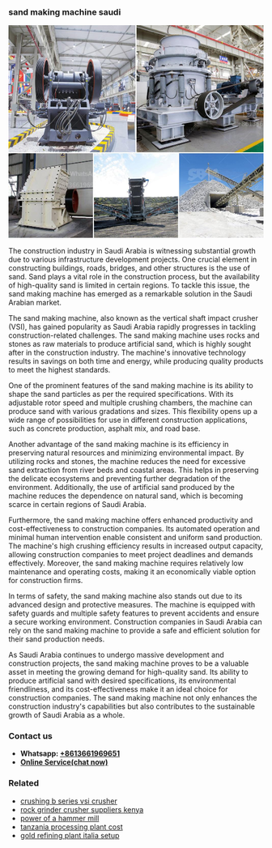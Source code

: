 <h3>sand making machine saudi</h3><img src='1708408554.jpg' alt=''><p>The construction industry in Saudi Arabia is witnessing substantial growth due to various infrastructure development projects. One crucial element in constructing buildings, roads, bridges, and other structures is the use of sand. Sand plays a vital role in the construction process, but the availability of high-quality sand is limited in certain regions. To tackle this issue, the sand making machine has emerged as a remarkable solution in the Saudi Arabian market.</p><p>The sand making machine, also known as the vertical shaft impact crusher (VSI), has gained popularity as Saudi Arabia rapidly progresses in tackling construction-related challenges. The sand making machine uses rocks and stones as raw materials to produce artificial sand, which is highly sought after in the construction industry. The machine's innovative technology results in savings on both time and energy, while producing quality products to meet the highest standards.</p><p>One of the prominent features of the sand making machine is its ability to shape the sand particles as per the required specifications. With its adjustable rotor speed and multiple crushing chambers, the machine can produce sand with various gradations and sizes. This flexibility opens up a wide range of possibilities for use in different construction applications, such as concrete production, asphalt mix, and road base.</p><p>Another advantage of the sand making machine is its efficiency in preserving natural resources and minimizing environmental impact. By utilizing rocks and stones, the machine reduces the need for excessive sand extraction from river beds and coastal areas. This helps in preserving the delicate ecosystems and preventing further degradation of the environment. Additionally, the use of artificial sand produced by the machine reduces the dependence on natural sand, which is becoming scarce in certain regions of Saudi Arabia.</p><p>Furthermore, the sand making machine offers enhanced productivity and cost-effectiveness to construction companies. Its automated operation and minimal human intervention enable consistent and uniform sand production. The machine's high crushing efficiency results in increased output capacity, allowing construction companies to meet project deadlines and demands effectively. Moreover, the sand making machine requires relatively low maintenance and operating costs, making it an economically viable option for construction firms.</p><p>In terms of safety, the sand making machine also stands out due to its advanced design and protective measures. The machine is equipped with safety guards and multiple safety features to prevent accidents and ensure a secure working environment. Construction companies in Saudi Arabia can rely on the sand making machine to provide a safe and efficient solution for their sand production needs.</p><p>As Saudi Arabia continues to undergo massive development and construction projects, the sand making machine proves to be a valuable asset in meeting the growing demand for high-quality sand. Its ability to produce artificial sand with desired specifications, its environmental friendliness, and its cost-effectiveness make it an ideal choice for construction companies. The sand making machine not only enhances the construction industry's capabilities but also contributes to the sustainable growth of Saudi Arabia as a whole.</p><h3>Contact us</h3><ul><li><strong>Whatsapp:&nbsp;<a href="https://wa.me/8613661969651">+8613661969651</a></strong></li><li><a href="https://swt.shibang-china.com/?git&amp;zhl&amp;sand making machine saudi"><strong>Online Service(chat now)</strong></a></li></ul><h3>Related</h3><ul><li><a href='crushing b series vsi crusher.md'>crushing b series vsi crusher</a></li><li><a href='rock grinder crusher suppliers kenya.md'>rock grinder crusher suppliers kenya</a></li><li><a href='power of a hammer mill.md'>power of a hammer mill</a></li><li><a href='tanzania processing plant cost.md'>tanzania processing plant cost</a></li><li><a href='gold refining plant italia setup.md'>gold refining plant italia setup</a></li></ul>